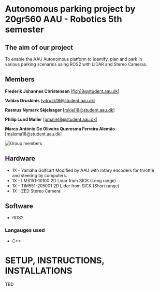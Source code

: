 # Autonomous parking project by 20gr560 AAU - Robotics 5th semester
## The aim of our project
To enable the AAU Autonomous platform to identify, plan and park in various parking scenarios using ROS2 with LIDAR and Stereo Cameras.

## Members
**Frederik Johannes Christensen** [fjch18@student.aau.dk]

**Valdas Druskinis** [vdrusk18@student.aau.dk]

**Rasmus Nymark Skjelsager** [rskjel18@student.aau.dk]

**Philip Lund Møller** [pmalle18@student.aau.dk]

**Marco António De Oliveira Queresma Ferreira Alemão** [malema18@student.aau.dk]

![Group members](https://drive.google.com/file/d/1F7ZDKSnggcnOfaPV0615xmoOvqCbYJad/view?usp=sharing)


## Hardware
* 1X - Yamaha Golfcart Modified by AAU with rotary encoders for throttle and steering by computers.
* 1X - LMS151-10100 2D Lidar from SICK (Long range)
* 1X - TiM551-205001 2D Lidar from SICK (Short range)
* 1X - ZED Stereo Camera

## Software
* ROS2
### Langauges used
* C++


# SETUP, INSTRUCTIONS, INSTALLATIONS
TBD
